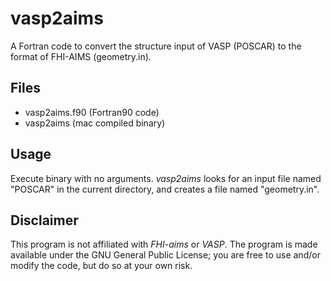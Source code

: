 vasp2aims
=========

A Fortran code to convert the structure input of VASP (POSCAR) to the format of FHI-AIMS (geometry.in).

Files
------------
- vasp2aims.f90 (Fortran90 code)
- vasp2aims (mac compiled binary)

Usage
------------
Execute binary with no arguments. 
*vasp2aims* looks for an input file named "POSCAR" in the current directory, 
and creates a file named "geometry.in".

Disclaimer
----------

This program is not affiliated with *FHI-aims* or *VASP*. 
The program is made available under the GNU General Public License; 
you are free to use and/or modify the code, but do so at your own risk.
